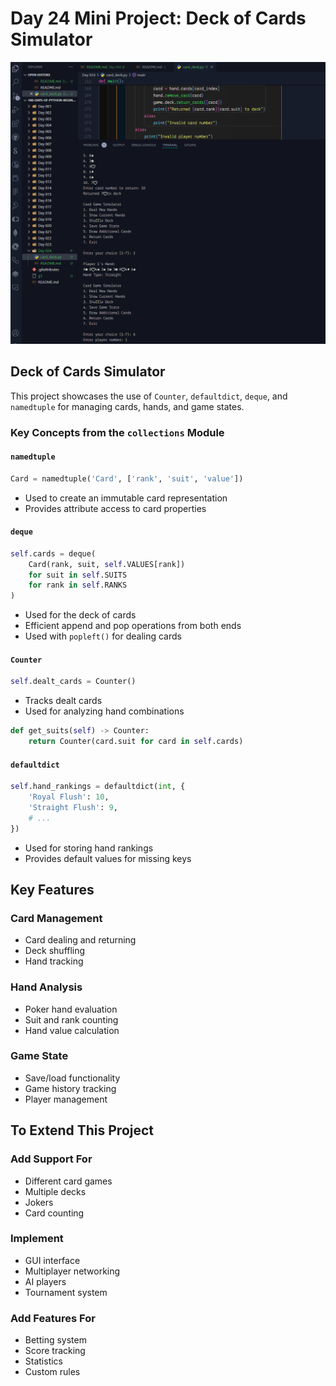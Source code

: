 # Day 24 Mini Project: Deck of Cards Simulator

![Card Game](/Day%20024/card.png)

## Deck of Cards Simulator

This project showcases the use of `Counter`, `defaultdict`, `deque`, and `namedtuple` for managing cards, hands, and game states.



### Key Concepts from the `collections` Module

#### `namedtuple`
```python
Card = namedtuple('Card', ['rank', 'suit', 'value'])
```
- Used to create an immutable card representation
- Provides attribute access to card properties

#### `deque`
```python
self.cards = deque(
    Card(rank, suit, self.VALUES[rank])
    for suit in self.SUITS
    for rank in self.RANKS
)
```
- Used for the deck of cards
- Efficient append and pop operations from both ends
- Used with `popleft()` for dealing cards

#### `Counter`
```python
self.dealt_cards = Counter()
```
- Tracks dealt cards
- Used for analyzing hand combinations

```python
def get_suits(self) -> Counter:
    return Counter(card.suit for card in self.cards)
```

#### `defaultdict`
```python
self.hand_rankings = defaultdict(int, {
    'Royal Flush': 10,
    'Straight Flush': 9,
    # ...
})
```
- Used for storing hand rankings
- Provides default values for missing keys

## Key Features

### Card Management
- Card dealing and returning
- Deck shuffling
- Hand tracking

### Hand Analysis
- Poker hand evaluation
- Suit and rank counting
- Hand value calculation

### Game State
- Save/load functionality
- Game history tracking
- Player management

## To Extend This Project

### Add Support For
- Different card games
- Multiple decks
- Jokers
- Card counting

### Implement
- GUI interface
- Multiplayer networking
- AI players
- Tournament system

### Add Features For
- Betting system
- Score tracking
- Statistics
- Custom rules
